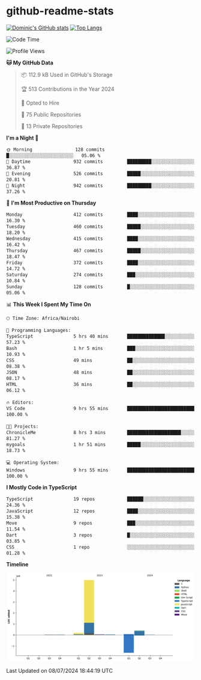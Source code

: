 # github-readme-stats
[![Dominic's GitHub stats](https://github-readme-stats.vercel.app/api?username=Domengo&show_icons=true)](https://github.com/anuraghazra/github-readme-stats)
[![Top Langs](https://github-readme-stats.vercel.app/api/top-langs/?username=Domengo&show_icons=true)](https://github.com/Domengo/github-readme-stats)

<!--START_SECTION:waka-->
![Code Time](http://img.shields.io/badge/Code%20Time-766%20hrs%205%20mins-blue)

![Profile Views](http://img.shields.io/badge/Profile%20Views-0-blue)

**🐱 My GitHub Data** 

> 📦 112.9 kB Used in GitHub's Storage 
 > 
> 🏆 513 Contributions in the Year 2024
 > 
> 💼 Opted to Hire
 > 
> 📜 75 Public Repositories 
 > 
> 🔑 13 Private Repositories 
 > 
**I'm a Night 🦉** 

```text
🌞 Morning                128 commits         █░░░░░░░░░░░░░░░░░░░░░░░░   05.06 % 
🌆 Daytime                932 commits         █████████░░░░░░░░░░░░░░░░   36.87 % 
🌃 Evening                526 commits         █████░░░░░░░░░░░░░░░░░░░░   20.81 % 
🌙 Night                  942 commits         █████████░░░░░░░░░░░░░░░░   37.26 % 
```
📅 **I'm Most Productive on Thursday** 

```text
Monday                   412 commits         ████░░░░░░░░░░░░░░░░░░░░░   16.30 % 
Tuesday                  460 commits         █████░░░░░░░░░░░░░░░░░░░░   18.20 % 
Wednesday                415 commits         ████░░░░░░░░░░░░░░░░░░░░░   16.42 % 
Thursday                 467 commits         █████░░░░░░░░░░░░░░░░░░░░   18.47 % 
Friday                   372 commits         ████░░░░░░░░░░░░░░░░░░░░░   14.72 % 
Saturday                 274 commits         ███░░░░░░░░░░░░░░░░░░░░░░   10.84 % 
Sunday                   128 commits         █░░░░░░░░░░░░░░░░░░░░░░░░   05.06 % 
```


📊 **This Week I Spent My Time On** 

```text
🕑︎ Time Zone: Africa/Nairobi

💬 Programming Languages: 
TypeScript               5 hrs 40 mins       ██████████████░░░░░░░░░░░   57.23 % 
Bash                     1 hr 5 mins         ███░░░░░░░░░░░░░░░░░░░░░░   10.93 % 
CSS                      49 mins             ██░░░░░░░░░░░░░░░░░░░░░░░   08.38 % 
JSON                     48 mins             ██░░░░░░░░░░░░░░░░░░░░░░░   08.17 % 
HTML                     36 mins             ██░░░░░░░░░░░░░░░░░░░░░░░   06.12 % 

🔥 Editors: 
VS Code                  9 hrs 55 mins       █████████████████████████   100.00 % 

🐱‍💻 Projects: 
ChronicleMe              8 hrs 3 mins        ████████████████████░░░░░   81.27 % 
mygoals                  1 hr 51 mins        █████░░░░░░░░░░░░░░░░░░░░   18.73 % 

💻 Operating System: 
Windows                  9 hrs 55 mins       █████████████████████████   100.00 % 
```

**I Mostly Code in TypeScript** 

```text
TypeScript               19 repos            ██████░░░░░░░░░░░░░░░░░░░   24.36 % 
JavaScript               12 repos            ████░░░░░░░░░░░░░░░░░░░░░   15.38 % 
Move                     9 repos             ███░░░░░░░░░░░░░░░░░░░░░░   11.54 % 
Dart                     3 repos             █░░░░░░░░░░░░░░░░░░░░░░░░   03.85 % 
CSS                      1 repo              ░░░░░░░░░░░░░░░░░░░░░░░░░   01.28 % 
```



**Timeline**

![Lines of Code chart](https://raw.githubusercontent.com/Domengo/Domengo/main/assets/bar_graph.png)


 Last Updated on 08/07/2024 18:44:19 UTC
<!--END_SECTION:waka-->


